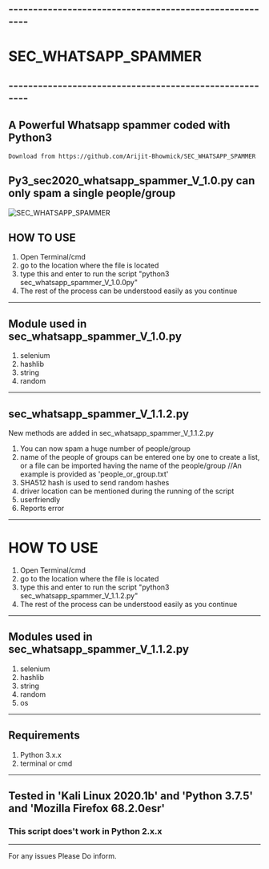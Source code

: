 ## -------------------------------------------------------
# SEC_WHATSAPP_SPAMMER
## -------------------------------------------------------
## A Powerful Whatsapp spammer coded with Python3
    Download from https://github.com/Arijit-Bhowmick/SEC_WHATSAPP_SPAMMER
    
## Py3_sec2020_whatsapp_spammer_V_1.0.py can only spam a single people/group
![SEC_WHATSAPP_SPAMMER](https://github.com/Arijit-Bhowmick/SEC_WHATSAPP_SPAMMER/blob/master/Pictures/PY3_SEC2020_WHATSAPP_SPAMMER.png)

## HOW TO USE
1. Open Terminal/cmd
2. go to the location where the file is located
3. type this and enter to run the script 
    "python3 sec_whatsapp_spammer_V_1.0.0py"
4. The rest of the process can be understood easily as you continue
---------------------------------------------------------------
## Module used in sec_whatsapp_spammer_V_1.0.py
1. selenium
2. hashlib
3. string
4. random
---------------------------------------------------------------
## sec_whatsapp_spammer_V_1.1.2.py

New methods are added in sec_whatsapp_spammer_V_1.1.2.py
1. You can now spam a huge number of people/group
2. name of the people of groups can be entered one by one to create a list, or a file can be
    imported having the name of the people/group //An example is provided as 'people_or_group.txt'
3. SHA512 hash is used to send random hashes
4. driver location can be mentioned during the running of the script
5. userfriendly
6. Reports error
------------------------------------------------------------------
# HOW TO USE
1. Open Terminal/cmd
2. go to the location where the file is located
3. type this and enter to run the script 
    "python3 sec_whatsapp_spammer_V_1.1.2.py"
4. The rest of the process can be understood easily as you continue
----------------------------------------------------------------------
## Modules used in sec_whatsapp_spammer_V_1.1.2.py
1. selenium
2. hashlib
3. string
4. random
5. os
---------------------------------------------------------------
## Requirements
1. Python 3.x.x
2. terminal or cmd

---------------------------------------------------------------
## Tested in 'Kali Linux 2020.1b' and 'Python 3.7.5' and 'Mozilla Firefox 68.2.0esr'
### This script does't work in Python 2.x.x
---------------------------------------------------------------
For any issues Please Do inform.
